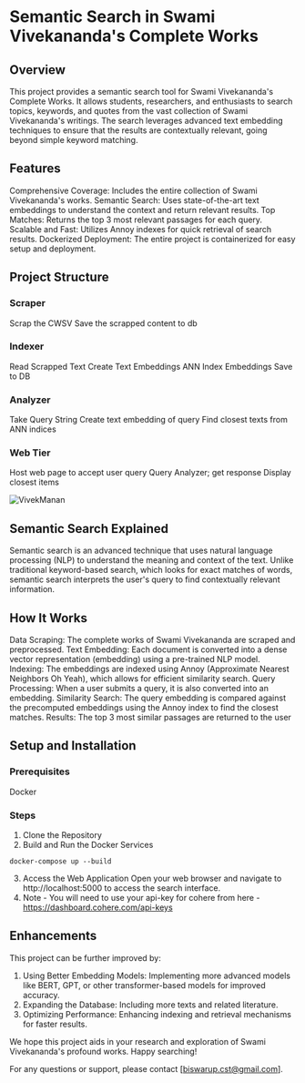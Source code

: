 # Semantic Search in Swami Vivekananda's Complete Works
## Overview
This project provides a semantic search tool for Swami Vivekananda's Complete Works. It allows students, researchers, and enthusiasts to search topics, keywords, and quotes from the vast collection of Swami Vivekananda's writings. The search leverages advanced text embedding techniques to ensure that the results are contextually relevant, going beyond simple keyword matching.
## Features
Comprehensive Coverage: Includes the entire collection of Swami Vivekananda's works.
Semantic Search: Uses state-of-the-art text embeddings to understand the context and return relevant results.
Top Matches: Returns the top 3 most relevant passages for each query.
Scalable and Fast: Utilizes Annoy indexes for quick retrieval of search results.
Dockerized Deployment: The entire project is containerized for easy setup and deployment.
## Project Structure
### Scraper
Scrap the CWSV
Save the scrapped content to db
### Indexer
Read Scrapped Text
Create Text Embeddings
ANN Index Embeddings 
Save to DB
### Analyzer
Take Query String
Create text embedding of query
Find closest texts from ANN indices
### Web Tier
Host web page to accept user query
Query Analyzer; get response
Display closest items

![VivekManan](https://github.com/biswarup90/VivekManan/assets/3035219/a6b0f08e-31a0-4bf9-b6c9-ddaa1a6a1c5a)


## Semantic Search Explained
Semantic search is an advanced technique that uses natural language processing (NLP) to understand the meaning and context of the text. Unlike traditional keyword-based search, which looks for exact matches of words, semantic search interprets the user's query to find contextually relevant information.
## How It Works
Data Scraping: The complete works of Swami Vivekananda are scraped and preprocessed.
Text Embedding: Each document is converted into a dense vector representation (embedding) using a pre-trained NLP model.
Indexing: The embeddings are indexed using Annoy (Approximate Nearest Neighbors Oh Yeah), which allows for efficient similarity search.
Query Processing: When a user submits a query, it is also converted into an embedding.
Similarity Search: The query embedding is compared against the precomputed embeddings using the Annoy index to find the closest matches.
Results: The top 3 most similar passages are returned to the user
## Setup and Installation
### Prerequisites
Docker
### Steps
1. Clone the Repository
2. Build and Run the Docker Services
```
docker-compose up --build
```
3. Access the Web Application
Open your web browser and navigate to http://localhost:5000 to access the search interface.
4. Note - You will need to use your api-key for cohere from here - https://dashboard.cohere.com/api-keys
## Enhancements
This project can be further improved by:

1. Using Better Embedding Models: Implementing more advanced models like BERT, GPT, or other transformer-based models for improved accuracy.
2. Expanding the Database: Including more texts and related literature.
3. Optimizing Performance: Enhancing indexing and retrieval mechanisms for faster results.

We hope this project aids in your research and exploration of Swami Vivekananda's profound works. Happy searching!

For any questions or support, please contact [biswarup.cst@gmail.com].

